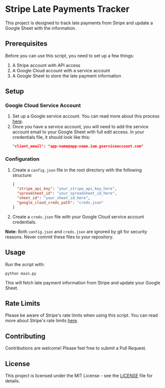 # Stripe Late Payments Tracker

This project is designed to track late payments from Stripe and update a Google Sheet with the information.

## Prerequisites

Before you can use this script, you need to set up a few things:

1. A Stripe account with API access
2. A Google Cloud account with a service account
3. A Google Sheet to store the late payment information

## Setup

### Google Cloud Service Account

1. Set up a Google service account. You can read more about this process [here](https://cloud.google.com/iam/docs/service-account-creds).
2. Once you have a service account, you will need to add the service account email to your Google Sheet with full edit access. In your credentials file, it should look like this:
   ```json
   "client_email": "app-name@app-name.iam.gserviceaccount.com"
   ```

### Configuration

1. Create a `config.json` file in the root directory with the following structure:
   ```json
   {
     "stripe_api_key": "your_stripe_api_key_here",
     "spreadsheet_id": "your_spreadsheet_id_here",
     "sheet_id": "your_sheet_id_here",
     "google_cloud_creds_path": "creds.json"
   }
   ```
2. Create a `creds.json` file with your Google Cloud service account credentials.

**Note:** Both `config.json` and `creds.json` are ignored by git for security reasons. Never commit these files to your repository.

## Usage

Run the script with:

```
python main.py
```

This will fetch late payment information from Stripe and update your Google Sheet.

## Rate Limits

Please be aware of Stripe's rate limits when using this script. You can read more about Stripe's rate limits [here](https://docs.stripe.com/rate-limits).

## Contributing

Contributions are welcome! Please feel free to submit a Pull Request.

## License

This project is licensed under the MIT License - see the [LICENSE](LICENSE) file for details.
